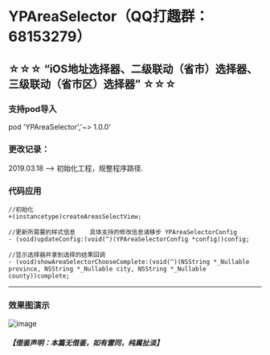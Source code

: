 # YPAreaSelector（QQ打趣群：68153279）
## ☆☆☆ “iOS地址选择器、二级联动（省市）选择器、三级联动（省市区）选择器” ☆☆☆

### 支持pod导入
pod 'YPAreaSelector','~> 1.0.0'

### 更改记录：
2019.03.18 --> 初始化工程，规整程序路径.

### 代码应用

```
//初始化
+(instancetype)createAreasSelectView;

//更新所需要的样式信息    具体支持的修改信息请移步 YPAreaSelectorConfig
- (void)updateConfig:(void(^)(YPAreaSelectorConfig *config))config;

//显示选择器并拿到选择的结果回调
- (void)showAreaSelectorChooseComplete:(void(^)(NSString *_Nullable province, NSString *_Nullable city, NSString *_Nullable county))complete;

```
***

### 效果图演示
![image](https://github.com/zyp688/YPAreaSelector/blob/master/YPAreaSelectorDemo.gif) 

##### 【借鉴声明：本篇无借鉴，如有雷同，纯属扯淡】
